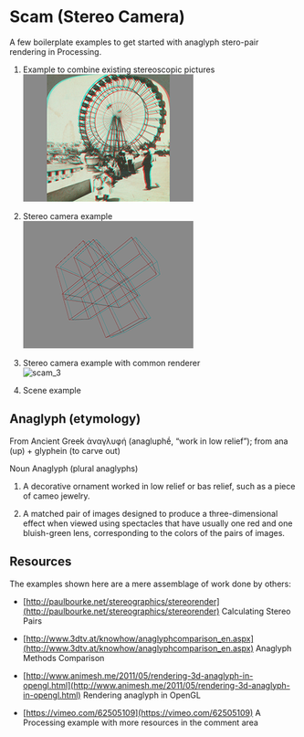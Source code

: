 Scam (Stereo Camera)
====================

A few boilerplate examples to get started with anaglyph stero-pair rendering in Processing.

1. Example to combine existing stereoscopic pictures  
  ![scam_1](images/scam_1.png)

2. Stereo camera example  
  ![scam_2](images/scam_2.png)

3. Stereo camera example with common renderer  
  ![scam_3](images/scam_4.png)

4. Scene example


Anaglyph (etymology)
--------------------

From Ancient Greek ἀναγλυφή (anagluphḗ, “work in low relief”); from ana (up) + glyphein (to carve out)

Noun
Anaglyph (plural anaglyphs)

1. A decorative ornament worked in low relief or bas relief, such as a piece of cameo jewelry.

2. A matched pair of images designed to produce a three-dimensional effect when viewed using spectacles that have usually one red and one bluish-green lens, corresponding to the colors of the pairs of images.


Resources
---------

The examples shown here are a mere assemblage of work done by others:

* [http://paulbourke.net/stereographics/stereorender](http://paulbourke.net/stereographics/stereorender) 
  Calculating Stereo Pairs

* [http://www.3dtv.at/knowhow/anaglyphcomparison_en.aspx](http://www.3dtv.at/knowhow/anaglyphcomparison_en.aspx) 
  Anaglyph Methods Comparison

* [http://www.animesh.me/2011/05/rendering-3d-anaglyph-in-opengl.html](http://www.animesh.me/2011/05/rendering-3d-anaglyph-in-opengl.html) 
  Rendering anaglyph in OpenGL

* [https://vimeo.com/62505109](https://vimeo.com/62505109) 
  A Processing example with more resources in the comment area
